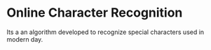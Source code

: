 # Online Character Recognition
Its a an algorithm developed to recognize special characters used in modern day.
